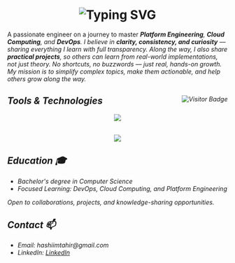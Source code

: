 <!-- 1) BIG HEADING WITH BLUE THEME -->
<h1 align="center">
  <!-- Multiple lines in typing animation; separate them with semicolons (;) -->
  <img 
    src="https://readme-typing-svg.demolab.com/?lines=Hi+there!+I'm+Muhammad+Hashim;Platform+%7C+Cloud+%7C+DevOps+Engineer;Sharing+My+Learning+Journey!&font=Montserrat&weight=700&size=40&color=2196F3&duration=2000&pause=1000&center=true&vCenter=true&width=900&height=120" 
    alt="Typing SVG" 
  />
</h1>

<!-- 3) BODY TEXT -->
<p>
  A passionate engineer on a journey to master <b><i>Platform Engineering<i/></b>, 
  <b><i>Cloud Computing<i/></b>, and <b><i>DevOps<i/></b>.  
  I believe in <b><i>clarity, consistency, and curiosity<i/></b> — sharing everything I learn 
  with full transparency. Along the way, I also share <b><i>practical projects<i/></b>, so others can 
  learn from real-world implementations, not just theory.  
  No shortcuts, no buzzwords — just real, hands-on growth.  
  My mission is to simplify complex topics, make them actionable, and help others grow along the way.  
</p>


<!-- 4) VISITOR BADGE -->
<img 
  align="right" 
  src="https://komarev.com/ghpvc/?username=HashimThePassionate&label=Profile%20Views&color=2196F3&style=flat&base=13000" 
  alt="Visitor Badge" 
/>

<!-- TOOLS & TECHNOLOGIES SECTION -->
<h2>Tools & Technologies</h2>

<div align="center">

  <!-- Row 1: Core Cloud, OS, IaC, Automation -->
  <img src="https://skillicons.dev/icons?i=aws,azure,gcp,linux,nginx,terraform,ansible" /><br><br>

  <!-- Row 2: Containers, Version Control, Monitoring, Scripting & Databases -->
  <img src="https://skillicons.dev/icons?i=docker,kubernetes,git,github,prometheus,grafana,python,mysql,postgresql,redis" />
</div>




<!-- 6) BLUE HEADING FOR 'EDUCATION' -->
<h2>Education 🎓</h2>
<ul>
  <li>Bachelor's degree in Computer Science</li>
  <li>Focused Learning: DevOps, Cloud Computing, and Platform Engineering</li>
</ul>
<p>
  Open to collaborations, projects, and knowledge-sharing opportunities.
</p>

<!-- 7) BLUE HEADING FOR 'CONTACT' -->
<h2>Contact 📫</h2>
<ul>
  <li>Email: hashiimtahir@gmail.com</li>
  <li>LinkedIn: <a href="https://www.linkedin.com/in/hashimthepassionate/">LinkedIn</a></li>
</ul>
